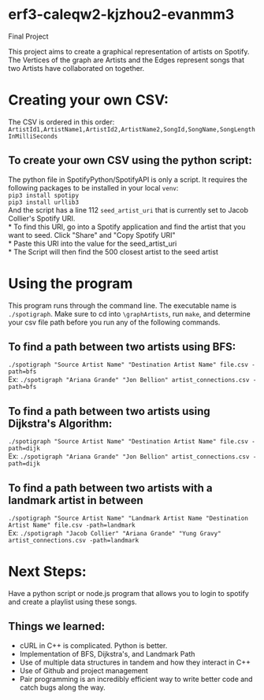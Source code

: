 # erf3-caleqw2-kjzhou2-evanmm3
Final Project

This project aims to create a graphical representation of artists on Spotify.
The Vertices of the graph are Artists and the Edges represent songs that two Artists have collaborated on together.

# Creating your own CSV:
The CSV is ordered in this order:
`ArtistId1,ArtistName1,ArtistId2,ArtistName2,SongId,SongName,SongLengthInMilliSeconds`
## To create your own CSV using the python script:
The python file in SpotifyPython/SpotifyAPI is only a script. It requires the following packages to be installed in your local `venv`:  
`pip3 install spotipy`  
`pip3 install urllib3`  
And the script has a line 112 `seed_artist_uri` that is currently set to Jacob Collier's Spotify URI.   
    * To find this URI, go into a Spotify application and find the artist that you want to seed. Click "Share" and "Copy Spotify URI"  
    * Paste this URI into the value for the seed_artist_uri  
    * The Script will then find the 500 closest artist to the seed artist  

# Using the program
This program runs through the command line.
The executable name is `./spotigraph`. Make sure to cd into `\graphArtists`, run `make`, and determine your csv file path before you run any of the following commands.
## To find a path between two artists using BFS:
`./spotigraph "Source Artist Name" "Destination Artist Name" file.csv -path=bfs`  
Ex:
`./spotigraph "Ariana Grande" "Jon Bellion" artist_connections.csv -path=bfs`  

## To find a path between two artists using Dijkstra's Algorithm:
`./spotigraph "Source Artist Name" "Destination Artist Name" file.csv -path=dijk`  
Ex:
`./spotigraph "Ariana Grande" "Jon Bellion" artist_connections.csv -path=dijk`  

## To find a path between two artists with a landmark artist in between
`./spotigraph "Source Artist Name" "Landmark Artist Name "Destination Artist Name" file.csv -path=landmark`  
Ex:
`./spotigraph "Jacob Collier" "Ariana Grande" "Yung Gravy" artist_connections.csv -path=landmark`  

# Next Steps:
Have a python script or node.js program that allows you to login to spotify and create a playlist using these songs.

## Things we learned:
- cURL in C++ is complicated. Python is better.
- Implementation of BFS, Dijkstra's, and Landmark Path
- Use of multiple data structures in tandem and how they interact in C++
- Use of Github and project management
- Pair programming is an incredibly efficient way to write better code and catch bugs along the way.